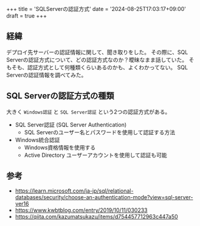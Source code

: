 +++
title = 'SQLServerの認証方式'
date = '2024-08-25T17:03:17+09:00'
draft = true
+++

## 経緯

デプロイ先サーバーの認証情報に関して、聞き取りをした。
その際に、SQL Serverの認証方式について、どの認証方式なのか？曖昧なまま話していた。
そもそも、認証方式として何種類くらいあるのかも、よくわかってない。
SQL Serverの認証情報を調べてみた。

## SQL Serverの認証方式の種類

大きく  `Windows認証` と `SQL Server認証` という2つの認証方式がある。

- SQL Server認証 (SQL Server Authentication)
  - SQL Serverのユーザー名とパスワードを使用して認証する方法
- Windows統合認証
  - Windows資格情報を使用する
  - Active Directory ユーザーアカウントを使用して認証も可能

## 参考

- <https://learn.microsoft.com/ja-jp/sql/relational-databases/security/choose-an-authentication-mode?view=sql-server-ver16>
- <https://www.kwbtblog.com/entry/2019/10/11/030233>
- <https://qiita.com/kazumatsukazu/items/d754457712963c447a50>
